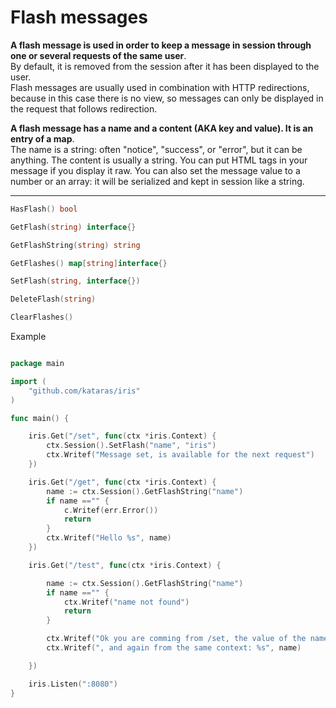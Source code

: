 # Flash messages

**A flash message is used in order to keep a message in session through one or several requests of the same user**.   
By default, it is removed from the session after it has been displayed to the user.   
Flash messages are usually used in combination with HTTP redirections, because in this case there is no view, so messages can only be displayed in the request that follows redirection.

**A flash message has a name and a content (AKA key and value). It is an entry of a map**.   
The name is a string: often "notice", "success", or "error", but it can be anything. The content is usually a string. You can put HTML tags in your message if you display it raw. You can also set the message value to a number or an array: it will be serialized and kept in session like a string.

----


```go
HasFlash() bool

GetFlash(string) interface{}

GetFlashString(string) string

GetFlashes() map[string]interface{}

SetFlash(string, interface{})

DeleteFlash(string)

ClearFlashes()

```

Example

```go

package main

import (
	"github.com/kataras/iris"
)

func main() {

	iris.Get("/set", func(ctx *iris.Context) {
		ctx.Session().SetFlash("name", "iris")
		ctx.Writef("Message set, is available for the next request")
	})

	iris.Get("/get", func(ctx *iris.Context) {
		name := ctx.Session().GetFlashString("name")
		if name =="" {
			c.Writef(err.Error())
			return
		}
		ctx.Writef("Hello %s", name)
	})

	iris.Get("/test", func(ctx *iris.Context) {

		name := ctx.Session().GetFlashString("name")
		if name =="" {
			ctx.Writef("name not found")
			return
		}

		ctx.Writef("Ok you are comming from /set, the value of the name is %s", name)
		ctx.Writef(", and again from the same context: %s", name)

	})

	iris.Listen(":8080")
}


```
